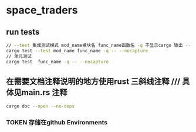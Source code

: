 # space_traders

## run tests
```bash
// --test 集成测试模式 mod_name模块名 func_name函数名 -q 不显示cargo 输出 -- --nocapture 显示测试输出
cargo test --test mod_name func_name -q -- --nocapture
// 单元测试
cargo test  func_name -q -- --nocapture
```

## 在需要文档注释说明的地方使用rust 三斜线注释 /// 具体见main.rs 注释
```bash
cargo doc --open --no-deps
```

### TOKEN 存储在github Environments